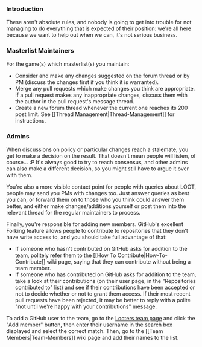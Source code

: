 ### Introduction

These aren't absolute rules, and nobody is going to get into trouble for not managing to do everything that is expected of their position: we're all here because we want to help out when we can, it's not serious business.

### Masterlist Maintainers

For the game(s) which masterlist(s) you maintain:

* Consider and make any changes suggested on the forum thread or by PM (discuss the changes first if you think it is warranted).
* Merge any pull requests which make changes you think are appropriate. If a pull request makes any inappropriate changes, discuss them with the author in the pull request's message thread.
* Create a new forum thread whenever the current one reaches its 200 post limit. See [[Thread Management|Thread-Management]] for instructions.

### Admins

When discussions on policy or particular changes reach a stalemate, you get to make a decision on the result. That doesn't mean people will listen, of course... :P It's always good to try to reach consensus, and other admins can also make a different decision, so you might still have to argue it over with them.

You're also a more visible contact point for people with queries about LOOT, people may send you PMs with changes too. Just answer queries as best you can, or forward them on to those who you think could answer them better, and either make changes/additions yourself or post them into the relevant thread for the regular maintainers to process.

Finally, you're responsible for adding new members. GitHub's excellent Forking feature allows people to contribute to repositories that they don't have write access to, and you should take full advantage of that:

* If someone who hasn't contributed on GitHub asks for addition to the team, politely refer them to the [[How To Contribute|How-To-Contribute]] wiki page, saying that they can contribute without being a team member.
* If someone who has contributed on GitHub asks for addition to the team, take a look at their contributions (on their user page, in the "Repositories contributed to" list) and see if their contributions have been accepted or not to decide whether or not to grant them access. If their most recent pull requests have been rejected, it may be better to reply with a polite "not until we're happy with your contributions" message.

To add a GitHub user to the team, go to the [Looters team page](https://github.com/orgs/loot/teams/looters) and click the "Add member" button, then enter their username in the search box displayed and select the correct match. Then, go to the [[Team Members|Team-Members]] wiki page and add their names to the list.
